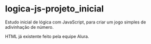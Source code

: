 # logica-js-projeto_inicial

 Estudo inicial de lógica com JavaScript, para criar um jogo simples de adivinhação de número.

 HTML já existente feito pela equipe Alura.
